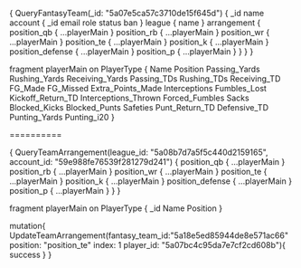 {
  QueryFantasyTeam(_id: "5a07e5ca57c3710de15f645d") {
    _id
    name
    account {
      _id
      email
      role
      status
      ban
    }
    league {
      name
    }
    arrangement {
      position_qb {
        ...playerMain
      }
      position_rb {
        ...playerMain
      }
      position_wr {
        ...playerMain
      }
      position_te {
        ...playerMain
      }
      position_k {
        ...playerMain
      }
      position_defense {
        ...playerMain
      }
      position_p {
        ...playerMain
      }
    }
  }
}

fragment playerMain on PlayerType {
  Name
  Position
  Passing_Yards
  Rushing_Yards
  Receiving_Yards
  Passing_TDs
  Rushing_TDs
  Receiving_TD
  FG_Made
  FG_Missed
  Extra_Points_Made
  Interceptions
  Fumbles_Lost
  Kickoff_Return_TD
  Interceptions_Thrown
  Forced_Fumbles
  Sacks
  Blocked_Kicks
  Blocked_Punts
  Safeties
  Punt_Return_TD
  Defensive_TD
  Punting_Yards
  Punting_i20
}

==========

{
  QueryTeamArrangement(league_id: "5a08b7d7a5f5c440d2159165", account_id: "59e988fe76539f281279d241") {
    position_qb {
      ...playerMain
    }
    position_rb {
      ...playerMain
    }
    position_wr {
      ...playerMain
    }
    position_te {
      ...playerMain
    }
    position_k {
      ...playerMain
    }
    position_defense {
      ...playerMain
    }
    position_p {
      ...playerMain
    }
  }
}

fragment playerMain on PlayerType {
  _id
  Name
  Position
}


mutation{
  UpdateTeamArrangement(fantasy_team_id:"5a18e5ed85944de8e571ac66" position: "position_te" index: 1 player_id: "5a07bc4c95da7e7cf2cd608b"){
    success
  }
}

